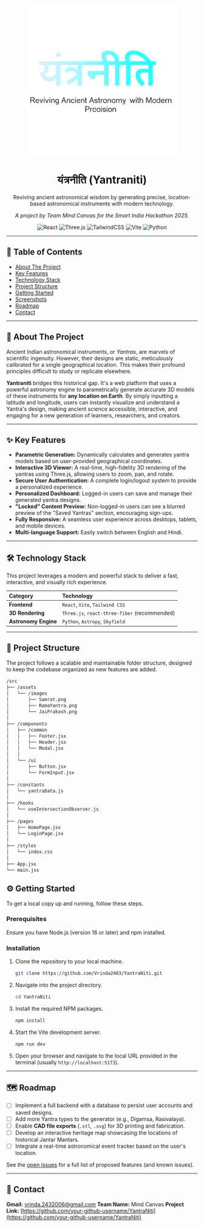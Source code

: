<div align="center">
 <img src="https://raw.githubusercontent.com/Vrinda2403/YantraNiti/main/YantraNiti/src/assets/YantraNiti_Logo.png" alt="Yantraniti Logo" width="400"/>
  <br/>
  <h1>
    यंत्रनीति (Yantraniti)
  </h1>
  <p>
    Reviving ancient astronomical wisdom by generating precise, location-based astronomical instruments with modern technology.
  </p>
  <p>
    <em>A project by Team Mind Canvas for the Smart India Hackathon 2025.</em>
  </p>
</div>

<div align="center">

![React](https://img.shields.io/badge/react-%2320232a.svg?style=for-the-badge&logo=react&logoColor=%2361DAFB)
![Three.js](https://img.shields.io/badge/threejs-black?style=for-the-badge&logo=three.js&logoColor=white)
![TailwindCSS](https://img.shields.io/badge/tailwindcss-%2338B2AC.svg?style=for-the-badge&logo=tailwind-css&logoColor=white)
![Vite](https://img.shields.io/badge/vite-%23646CFF.svg?style=for-the-badge&logo=vite&logoColor=white)
![Python](https://img.shields.io/badge/python-3670A0?style=for-the-badge&logo=python&logoColor=ffdd54)

</div>

---

## 📖 Table of Contents
* [About The Project](#-about-the-project)
* [Key Features](#-key-features)
* [Technology Stack](#-technology-stack)
* [Project Structure](#-project-structure)
* [Getting Started](#-getting-started)
* [Screenshots](#-screenshots)
* [Roadmap](#-roadmap)
* [Contact](#-contact)

---

## 🚀 About The Project

Ancient Indian astronomical instruments, or *Yantras*, are marvels of scientific ingenuity. However, their designs are static, meticulously calibrated for a single geographical location. This makes their profound principles difficult to study or replicate elsewhere.

**Yantraniti** bridges this historical gap. It's a web platform that uses a powerful astronomy engine to parametrically generate accurate 3D models of these instruments for **any location on Earth**. By simply inputting a latitude and longitude, users can instantly visualize and understand a Yantra's design, making ancient science accessible, interactive, and engaging for a new generation of learners, researchers, and creators.



---

## ✨ Key Features

* **Parametric Generation:** Dynamically calculates and generates yantra models based on user-provided geographical coordinates.
* **Interactive 3D Viewer:** A real-time, high-fidelity 3D rendering of the yantras using Three.js, allowing users to zoom, pan, and rotate.
* **Secure User Authentication:** A complete login/logout system to provide a personalized experience.
* **Personalized Dashboard:** Logged-in users can save and manage their generated yantra designs.
* **"Locked" Content Preview:** Non-logged-in users can see a blurred preview of the "Saved Yantras" section, encouraging sign-ups.
* **Fully Responsive:** A seamless user experience across desktops, tablets, and mobile devices.
* **Multi-language Support:** Easily switch between English and Hindi.

---

## 🛠️ Technology Stack

This project leverages a modern and powerful stack to deliver a fast, interactive, and visually rich experience.

| Category | Technology |
| :--- | :--- |
| **Frontend** | `React`, `Vite`, `Tailwind CSS` |
| **3D Rendering** | `Three.js`, `react-three-fiber` (recommended) |
| **Astronomy Engine** | `Python`, `Astropy`, `Skyfield` |

---

## 📂 Project Structure

The project follows a scalable and maintainable folder structure, designed to keep the codebase organized as new features are added.

```
/src
├── /assets
│   └── /images
│       ├── Samrat.png
│       ├── RamaYantra.png
│       └── JaiPrakash.png
│
├── /components
│   ├── /common
│   │   ├── Footer.jsx
│   │   ├── Header.jsx
│   │   └── Modal.jsx 
│   │
│   └── /ui
│       ├── Button.jsx
│       └── FormInput.jsx
│
├── /constants
│   └── yantraData.js
│
├── /hooks
│   └── useIntersectionObserver.js
│
├── /pages
│   ├── HomePage.jsx
│   └── LoginPage.jsx
│
├── /styles
│   └── index.css
│
├── App.jsx
└── main.jsx

```

## ⚙️ Getting Started

To get a local copy up and running, follow these steps.

### Prerequisites
Ensure you have Node.js (version 16 or later) and npm installed.

### Installation
1.  Clone the repository to your local machine.
    ```sh
    git clone https://github.com/Vrinda2403/YantraNiti.git
    ```
2.  Navigate into the project directory.
    ```sh
    cd YantraNiti
    ```
3.  Install the required NPM packages.
    ```sh
    npm install
    ```
4.  Start the Vite development server.
    ```sh
    npm run dev
    ```
5.  Open your browser and navigate to the local URL provided in the terminal (usually `http://localhost:5173`).

---

## 🗺️ Roadmap

- [ ] Implement a full backend with a database to persist user accounts and saved designs.
- [ ] Add more Yantra types to the generator (e.g., Digamsa, Rasivalaya).
- [ ] Enable **CAD file exports** (`.stl`, `.svg`) for 3D printing and fabrication.
- [ ] Develop an interactive heritage map showcasing the locations of historical Jantar Mantars.
- [ ] Integrate a real-time astronomical event tracker based on the user's location.

See the [open issues](https://github.com/Vrinda2403/YantraNiti/issues) for a full list of proposed features (and known issues).

---

## 📧 Contact
**Gmail:** vrinda.2432006@gmail.com
**Team Name:** Mind Canvas
**Project Link:** [https://github.com/your-github-username/YantraNiti](https://github.com/your-github-username/YantraNiti)
